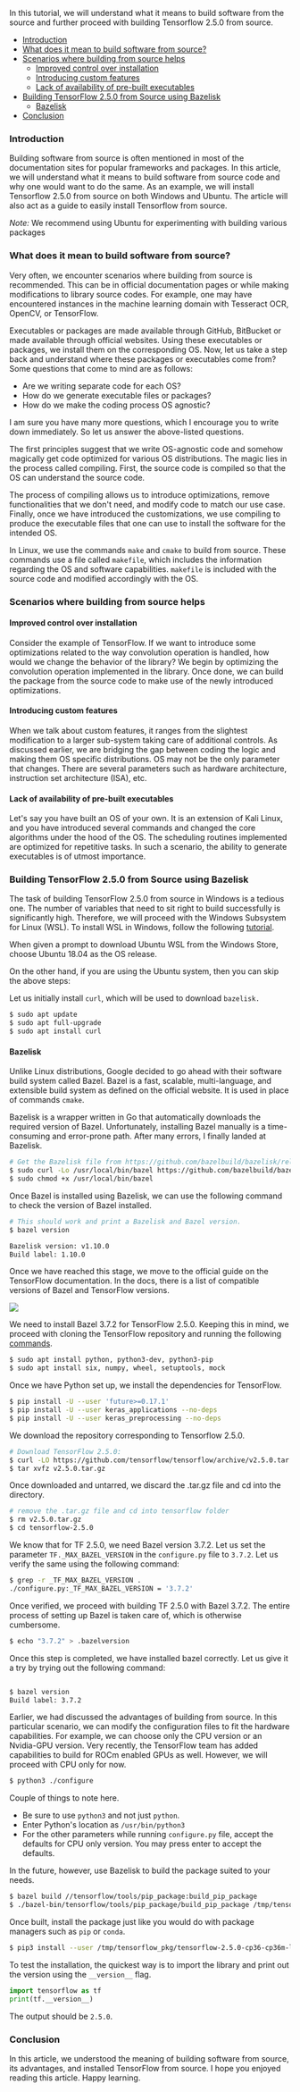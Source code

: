 In this tutorial, we will understand what it means to build software from the source and further proceed with building Tensorflow 2.5.0 from source.

- [Introduction](#introduction)
- [What does it mean to build software from source?](#what-does-it-mean-to-build-software-from-source)
- [Scenarios where building from source helps](#scenarios-where-building-from-source-helps)
  - [Improved control over installation](#improved-control-over-installation)
  - [Introducing custom features](#introducing-custom-features)
  - [Lack of availability of pre-built executables](#lack-of-availability-of-pre-built-executables)
- [Building TensorFlow 2.5.0 from Source using Bazelisk](#building-tensorflow-250-from-source-using-bazelisk)
  - [Bazelisk](#bazelisk)
- [Conclusion](#conclusion)


### Introduction

Building software from source is often mentioned in most of the documentation sites for popular frameworks and packages. In this article, we will understand what it means to build software from source code and why one would want to do the same. As an example, we will install Tensorflow 2.5.0 from source on both Windows and Ubuntu. The article will also act as a guide to easily install Tensorflow from source. 

*Note:* We recommend using Ubuntu for experimenting with building various packages


### What does it mean to build software from source?

Very often, we encounter scenarios where building from source is recommended. This can be in official documentation pages or while making modifications to library source codes. For example, one may have encountered instances in the machine learning domain with Tesseract OCR, OpenCV, or TensorFlow. 

Executables or packages are made available through GitHub, BitBucket or made available through official websites. Using these executables or packages, we install them on the corresponding OS. Now, let us take a step back and understand where these packages or executables come from? Some questions that come to mind are as follows:

- Are we writing separate code for each OS?
- How do we generate executable files or packages?
- How do we make the coding process OS agnostic?

I am sure you have many more questions, which I encourage you to write down immediately. So let us answer the above-listed questions. 

The first principles suggest that we write OS-agnostic code and somehow magically get code optimized for various OS distributions. The magic lies in the process called compiling. First, the source code is compiled so that the OS can understand the source code. 

The process of compiling allows us to introduce optimizations, remove functionalities that we don't need, and modify code to match our use case. Finally, once we have introduced the customizations, we use compiling to produce the executable files that one can use to install the software for the intended OS.

In Linux, we use the commands `make` and `cmake` to build from source. These commands use a file called `makefile`, which includes the information regarding the OS and software capabilities. `makefile` is included with the source code and modified accordingly with the OS.

### Scenarios where building from source helps

#### Improved control over installation

Consider the example of TensorFlow. If we want to introduce some optimizations related to the way convolution operation is handled, how would we change the behavior of the library? We begin by optimizing the convolution operation implemented in the library. Once done, we can build the package from the source code to make use of the newly introduced optimizations.


#### Introducing custom features 

When we talk about custom features, it ranges from the slightest modification to a larger sub-system taking care of additional controls. As discussed earlier, we are bridging the gap between coding the logic and making them OS specific distributions. OS may not be the only parameter that changes. There are several parameters such as hardware architecture, instruction set architecture (ISA), etc.

#### Lack of availability of pre-built executables

Let's say you have built an OS of your own. It is an extension of Kali Linux, and you have introduced several commands and changed the core algorithms under the hood of the OS. The scheduling routines implemented are optimized for repetitive tasks. In such a scenario, the ability to generate executables is of utmost importance. 


### Building TensorFlow 2.5.0 from Source using Bazelisk

The task of building TensorFlow 2.5.0 from source in Windows is a tedious one. The number of variables that need to sit right to build successfully is significantly high. Therefore, we will proceed with the Windows Subsystem for Linux (WSL). To install WSL in Windows, follow the following [tutorial](https://www.windowscentral.com/install-windows-subsystem-linux-windows-10).

When given a prompt to download Ubuntu WSL from the Windows Store, choose Ubuntu 18.04 as the OS release.

On the other hand, if you are using the Ubuntu system, then you can skip the above steps:

Let us initially install `curl`, which will be used to download `bazelisk.`

```bash
$ sudo apt update
$ sudo apt full-upgrade
$ sudo apt install curl
```

#### Bazelisk

Unlike Linux distributions, Google decided to go ahead with their software build system called Bazel. Bazel is a fast, scalable, multi-language, and extensible build system as defined on the official website. It is used in place of commands `cmake`.

Bazelisk is a wrapper written in Go that automatically downloads the required version of Bazel. Unfortunately, installing Bazel manually is a time-consuming and error-prone path. After many errors, I finally landed at Bazelisk.

```bash
# Get the Bazelisk file from https://github.com/bazelbuild/bazelisk/releases/ 
$ sudo curl -Lo /usr/local/bin/bazel https://github.com/bazelbuild/bazelisk/releases/download/v1.10.0/bazelisk-linux-amd64
$ sudo chmod +x /usr/local/bin/bazel
```
Once Bazel is installed using Bazelisk, we can use the following command to check the version of Bazel installed. 

```bash
# This should work and print a Bazelisk and Bazel version.
$ bazel version

Bazelisk version: v1.10.0
Build label: 1.10.0
```
Once we have reached this stage, we move to the official guide on the TensorFlow documentation. In the docs, there is a list of compatible versions of Bazel and TensorFlow versions. 

![](/engineering-education/build-tensorflow-from-source/tensorflow-bazel-compatibility.png)

We need to install Bazel 3.7.2 for TensorFlow 2.5.0. Keeping this in mind, we proceed with cloning the TensorFlow repository and running the following [commands](https://www.tensorflow.org/install/source).

```bash
$ sudo apt install python, python3-dev, python3-pip 
$ sudo apt install six, numpy, wheel, setuptools, mock 
```
Once we have Python set up, we install the dependencies for TensorFlow.

```bash
$ pip install -U --user 'future>=0.17.1'
$ pip install -U --user keras_applications --no-deps
$ pip install -U --user keras_preprocessing --no-deps
```

We download the repository corresponding to Tensorflow 2.5.0.

```bash
# Download TensorFlow 2.5.0:
$ curl -LO https://github.com/tensorflow/tensorflow/archive/v2.5.0.tar.gz
$ tar xvfz v2.5.0.tar.gz
```
Once downloaded and untarred, we discard the .tar.gz file and cd into the directory.

```bash
# remove the .tar.gz file and cd into tensorflow folder
$ rm v2.5.0.tar.gz
$ cd tensorflow-2.5.0
```
We know that for TF 2.5.0, we need Bazel version 3.7.2. Let us set the parameter `TF._MAX_BAZEL_VERSION` in the `configure.py` file to `3.7.2`. Let us verify the same using the following command:

```bash
$ grep -r _TF_MAX_BAZEL_VERSION .
./configure.py:_TF_MAX_BAZEL_VERSION = '3.7.2'
```

Once verified, we proceed with building TF 2.5.0 with Bazel 3.7.2. The entire process of setting up Bazel is taken care of, which is otherwise cumbersome.

```bash
$ echo "3.7.2" > .bazelversion
```

Once this step is completed, we have installed bazel correctly. Let us give it a try by trying out the following command:

```bash

$ bazel version
Build label: 3.7.2
```
Earlier, we had discussed the advantages of building from source. In this particular scenario, we can modify the configuration files to fit the hardware capabilities. For example, we can choose only the CPU version or an Nvidia-GPU version. Very recently, the TensorFlow team has added capabilities to build for ROCm enabled GPUs as well. However, we will proceed with CPU only for now. 

```bash
$ python3 ./configure
```
Couple of things to note here.
- Be sure to use `python3` and not just `python`. 
- Enter Python's location as `/usr/bin/python3`
- For the other parameters while running `configure.py` file, accept the defaults for CPU only version. You may press enter to accept the defaults. 


In the future, however, use Bazelisk to build the package suited to your needs.

```bash
$ bazel build //tensorflow/tools/pip_package:build_pip_package
$ ./bazel-bin/tensorflow/tools/pip_package/build_pip_package /tmp/tensorflow_pkg
```

Once built, install the package just like you would do with package managers such as `pip` or `conda`.

```bash
$ pip3 install --user /tmp/tensorflow_pkg/tensorflow-2.5.0-cp36-cp36m-linux_x86_64.whl
```

To test the installation, the quickest way is to import the library and print out the version using the `__version__` flag.

```python
import tensorflow as tf
print(tf.__version__)
```

The output should be `2.5.0`.

### Conclusion

In this article, we understood the meaning of building software from source, its advantages, and installed TensorFlow from source. I hope you enjoyed reading this article. Happy learning. 
